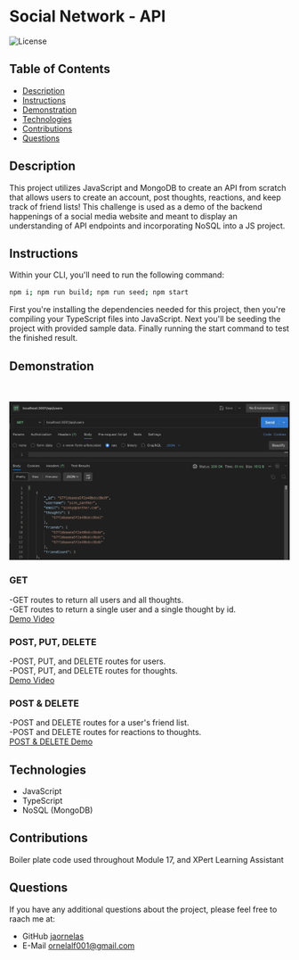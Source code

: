 # Social Network - API
![License](https://img.shields.io/badge/License-MIT-blue.svg)

## Table of Contents

- [Description](#description)
- [Instructions](#instructions)
- [Demonstration](#demonstration)
- [Technologies](#technologies)
- [Contributions](#contributions)
- [Questions](#questions)


## Description
This project utilizes JavaScript and MongoDB to create an API from scratch that allows users to create an account, post thoughts, reactions, and keep track of friend lists! This challenge is used as a demo of the backend happenings of a social media website and meant to display an understanding of API endpoints and incorporating NoSQL into a JS project.


## Instructions

Within your CLI, you'll need to run the following command:

```bash
npm i; npm run build; npm run seed; npm start 
```

First you're installing the dependencies needed for this project, then you're compiling your TypeScript files into JavaScript. 
Next you'll be seeding the project with provided sample data. Finally running the start command to test the finished result. 

## Demonstration 
<br><br>
![Demonstration](./src/utils/img/demo.png)


### GET

-GET routes to return all users and all thoughts.<br>
-GET routes to return a single user and a single thought by id. <br>
[Demo Video](https://drive.google.com/file/d/18mcWz8feD2mvZ71lh-NSs4r8sRUmY0IO/view)

### POST, PUT, DELETE

-POST, PUT, and DELETE routes for users. <br>
-POST, PUT, and DELETE routes for thoughts. <br>
[Demo Video](https://drive.google.com/file/d/1PItudhV09Wsi0qrH6pG4vOQXHxPCwn_M/view)


### POST & DELETE

-POST and DELETE routes for a user's friend list. <br>
-POST and DELETE routes for reactions to thoughts. <br>
[POST & DELETE Demo]('#')


## Technologies
* JavaScript
* TypeScript
* NoSQL (MongoDB)

## Contributions
Boiler plate code used throughout Module 17, and XPert Learning Assistant

## Questions 
If you have any additional questions about the project, please feel free to raach me at: 
- GitHub [jaornelas](https://github.com/jaornelas)
- E-Mail [ornelalf001@gmail.com](mailto:ornelalf001@gmail.com)







